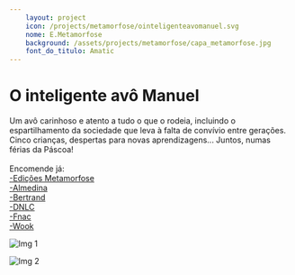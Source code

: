 ```yaml
---
    layout: project
    icon: /projects/metamorfose/ointeligenteavomanuel.svg
    nome: E.Metamorfose
    background: /assets/projects/metamorfose/capa_metamorfose.jpg
    font_do_titulo: Amatic
---
```


# O inteligente avô Manuel

Um avô carinhoso e atento a tudo o que o rodeia, incluindo o espartilhamento da sociedade que leva à falta de convívio entre gerações. Cinco crianças, despertas para novas aprendizagens... Juntos, numas férias da Páscoa!
<br>
<br> Encomende já: 
<br>[-Edições Metamorfose](https://edicoesmetamorfose.pt/product/o-inteligente-avo-manuel/)
<br>[-Almedina](https://www.almedina.net/o-inteligente-av-manuel-1685538083.html)
<br>[-Bertrand](https://www.bertrand.pt/pesquisa/o+inteligente+avo+manuel)
<br>[-DNLC](https://livros.dnlc.pt/produto/o-inteligente-avo-manuel/)
<br>[-Fnac](https://www.fnac.pt/SearchResult/ResultList.aspx?Search=o+inteligente+avo+manuel&sft=1&sa=0)
<br>[-Wook](https://www.wook.pt/livro/o-inteligente-avo-manuel-dilma-quaresma/28631603)

![Img 1](/assets/projects/metamorfose/oiam1.jpg)

![Img 2](/assets/projects/metamorfose/oiam2.jpg)
